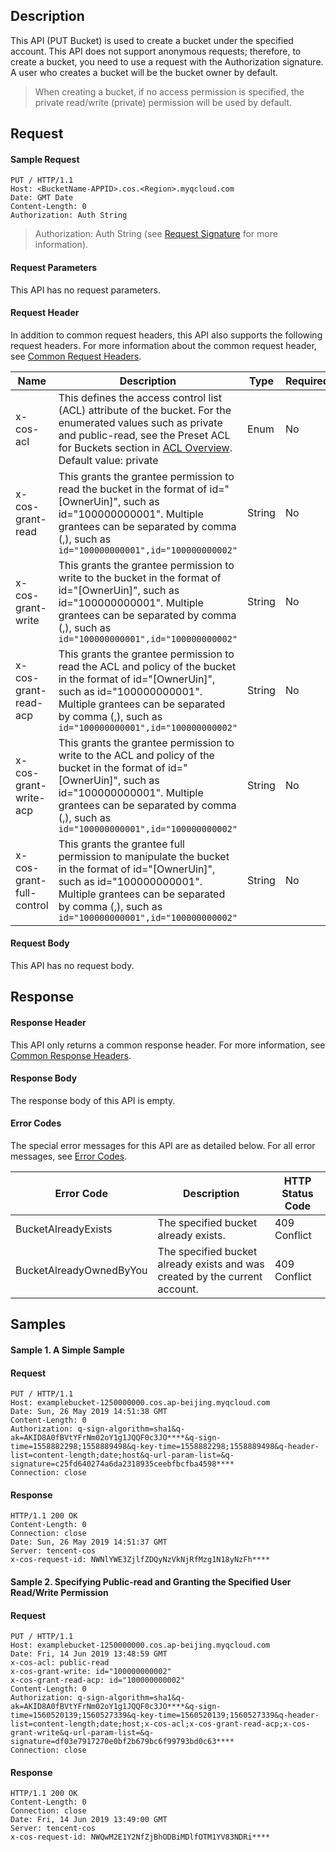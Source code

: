 ## Description

This API (PUT Bucket) is used to create a bucket under the specified account. This API does not support anonymous requests; therefore, to create a bucket, you need to use a request with the Authorization signature. A user who creates a bucket will be the bucket owner by default.

> When creating a bucket, if no access permission is specified, the private read/write (private) permission will be used by default.

## Request

#### Sample Request

```shell
PUT / HTTP/1.1
Host: <BucketName-APPID>.cos.<Region>.myqcloud.com
Date: GMT Date
Content-Length: 0
Authorization: Auth String
```

> Authorization: Auth String (see [Request Signature](https://intl.cloud.tencent.com/document/product/436/7778) for more information).

#### Request Parameters

This API has no request parameters.

#### Request Header

In addition to common request headers, this API also supports the following request headers. For more information about the common request header, see [Common Request Headers](https://intl.cloud.tencent.com/document/product/436/7728).

| Name | Description | Type | Required |
| ------------------------ | ------------------------------------------------------------ | ------ | -------- |
| x-cos-acl | This defines the access control list (ACL) attribute of the bucket. For the enumerated values such as private and public-read, see the Preset ACL for Buckets section in [ACL Overview](https://intl.cloud.tencent.com/document/product/436/30583). Default value: private | Enum | No |
| x-cos-grant-read | This grants the grantee permission to read the bucket in the format of id="[OwnerUin]", such as id="100000000001". Multiple grantees can be separated by comma (,), such as `id="100000000001",id="100000000002"` | String | No |
| x-cos-grant-write | This grants the grantee permission to write to the bucket in the format of id="[OwnerUin]", such as id="100000000001". Multiple grantees can be separated by comma (,), such as `id="100000000001",id="100000000002"` | String | No |
| x-cos-grant-read-acp | This grants the grantee permission to read the ACL and policy of the bucket in the format of id="[OwnerUin]", such as id="100000000001". Multiple grantees can be separated by comma (,), such as `id="100000000001",id="100000000002"` | String | No |
| x-cos-grant-write-acp | This grants the grantee permission to write to the ACL and policy of the bucket in the format of id="[OwnerUin]", such as id="100000000001". Multiple grantees can be separated by comma (,), such as `id="100000000001",id="100000000002"` | String | No |
| x-cos-grant-full-control | This grants the grantee full permission to manipulate the bucket in the format of id="[OwnerUin]", such as id="100000000001". Multiple grantees can be separated by comma (,), such as `id="100000000001",id="100000000002"` | String | No |

#### Request Body

This API has no request body.

## Response

#### Response Header

This API only returns a common response header. For more information, see [Common Response Headers](https://intl.cloud.tencent.com/document/product/436/7729).

#### Response Body

The response body of this API is empty.

#### Error Codes

The special error messages for this API are as detailed below. For all error messages, see [Error Codes](https://intl.cloud.tencent.com/document/product/436/7730).

| Error Code | Description | HTTP Status Code |
| ----------------------- | ---------------------------------- | ------------ |
| BucketAlreadyExists | The specified bucket already exists. | 409 Conflict |
| BucketAlreadyOwnedByYou | The specified bucket already exists and was created by the current account. | 409 Conflict |

## Samples

#### Sample 1. A Simple Sample

#### Request

```shell
PUT / HTTP/1.1
Host: examplebucket-1250000000.cos.ap-beijing.myqcloud.com
Date: Sun, 26 May 2019 14:51:38 GMT
Content-Length: 0
Authorization: q-sign-algorithm=sha1&q-ak=AKID8A0fBVtYFrNm02oY1g1JQQF0c3JO****&q-sign-time=1558882298;1558889498&q-key-time=1558882298;1558889498&q-header-list=content-length;date;host&q-url-param-list=&q-signature=c25fd640274a6da2318935ceebfbcfba4598****
Connection: close
```

#### Response

```shell
HTTP/1.1 200 OK
Content-Length: 0
Connection: close
Date: Sun, 26 May 2019 14:51:37 GMT
Server: tencent-cos
x-cos-request-id: NWNlYWE3ZjlfZDQyNzVkNjRfMzg1N18yNzFh****
```

#### Sample 2. Specifying Public-read and Granting the Specified User Read/Write Permission

#### Request

```shell
PUT / HTTP/1.1
Host: examplebucket-1250000000.cos.ap-beijing.myqcloud.com
Date: Fri, 14 Jun 2019 13:48:59 GMT
x-cos-acl: public-read
x-cos-grant-write: id="100000000002"
x-cos-grant-read-acp: id="100000000002"
Content-Length: 0
Authorization: q-sign-algorithm=sha1&q-ak=AKID8A0fBVtYFrNm02oY1g1JQQF0c3JO****&q-sign-time=1560520139;1560527339&q-key-time=1560520139;1560527339&q-header-list=content-length;date;host;x-cos-acl;x-cos-grant-read-acp;x-cos-grant-write&q-url-param-list=&q-signature=df03e7917270e0bf2b679bc6f99793bd0c63****
Connection: close
```

#### Response

```shell
HTTP/1.1 200 OK
Content-Length: 0
Connection: close
Date: Fri, 14 Jun 2019 13:49:00 GMT
Server: tencent-cos
x-cos-request-id: NWQwM2E1Y2NfZjBhODBiMDlfOTM1YV83NDRi****
```
